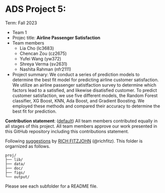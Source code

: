 # ADS Project 5: 

Term: Fall 2023

+ Team 1
+ Projec title: **Airline Passenger Satisfaction**
+ Team members
	+ Lia Cho (lc3683)
	+ Chencan Zou (cz2675)
	+ Yufei Wang (yw372)
	+ Shreya Verma (sv2631)
	+ Nashita Rahman (nfr2111)
+ Project summary: We conduct a series of prediction models to determine the best fit model for predicting airline customer satisfaction. We utilize an airline passenger satistfaction survey to determine which factors lead to a satisfied, and likewise disatisfied customer. To predict customer satisfaction, we use five different models, the Random Forest classifier, XG Boost, KNN, Ada Boost, and Gradient Boosting. We employed these methods and compared their accuracy to determine the best fit for prediction. 
	
**Contribution statement**: ([default](doc/a_note_on_contributions.md)) All team members contributed equally in all stages of this project. All team members approve our work presented in this GitHub repository including this contributions statement. 

Following [suggestions](http://nicercode.github.io/blog/2013-04-05-projects/) by [RICH FITZJOHN](http://nicercode.github.io/about/#Team) (@richfitz). This folder is orgarnized as follows.

```
proj/
├── lib/
├── data/
├── doc/
├── figs/
└── output/
```

Please see each subfolder for a README file.
